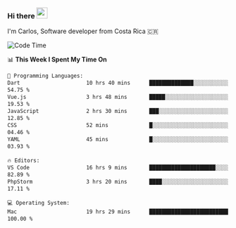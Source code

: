 ### Hi there <img src="https://media.giphy.com/media/hvRJCLFzcasrR4ia7z/giphy.gif" width="25px" height="25px">

I'm Carlos, Software developer from Costa Rica 🇨🇷

[//]: # (<a href="https://app.daily.dev/carum98"><img src="https://github.com/carum98/carum98/blob/main/devcard.svg" width="400" alt="Carlos Umaña Acevedo's Dev Card"/></a>)


<!--START_SECTION:waka-->
![Code Time](http://img.shields.io/badge/Code%20Time-11%2C220%20hrs%204%20mins-blue)

📊 **This Week I Spent My Time On** 

```text
💬 Programming Languages: 
Dart                     10 hrs 40 mins      ██████████████░░░░░░░░░░░   54.75 % 
Vue.js                   3 hrs 48 mins       █████░░░░░░░░░░░░░░░░░░░░   19.53 % 
JavaScript               2 hrs 30 mins       ███░░░░░░░░░░░░░░░░░░░░░░   12.85 % 
CSS                      52 mins             █░░░░░░░░░░░░░░░░░░░░░░░░   04.46 % 
YAML                     45 mins             █░░░░░░░░░░░░░░░░░░░░░░░░   03.93 % 

🔥 Editors: 
VS Code                  16 hrs 9 mins       █████████████████████░░░░   82.89 % 
PhpStorm                 3 hrs 20 mins       ████░░░░░░░░░░░░░░░░░░░░░   17.11 % 

💻 Operating System: 
Mac                      19 hrs 29 mins      █████████████████████████   100.00 % 
```


<!--END_SECTION:waka-->
